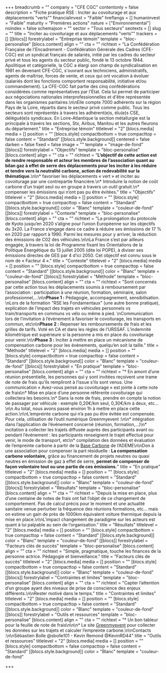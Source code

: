 +++
breadcrumb = ""
company = "CFE CGC"
contentonly = false
description = "Fiche pratique RSE : Inciter au covoiturage et aux déplacements \"verts\""
financialinvest = "Faible"
hreflangs = []
humaninvest = "Faible"
maturity = "Premières actions"
nature = ["Environnemental"]
noindex = false
schemajson = ""
sector = "Tous secteurs"
seotexts = []
slug = ""
title = "Inciter au covoiturage et aux déplacements \"verts\""
trackers = []
[[blocs]]
forestrylabel = "Entreprise témoin"
template = "bloc-personalise"
[blocs.content]
align = ""
cta = ""
richtext = "La Confédération Française de l'Encadrement - Confédération Générale des Cadres (CFE-CGC) est un syndicat français de salariés, initié par les cadres du secteur privé et tous les agents du secteur public, fondé le 13 octobre 1944. Apolitique et catégorielle, la CGC a élargi son champ de syndicalisation en 1981 en devenant CFE-CGC, s'ouvrant aux techniciens, administratifs, agents de maîtrise, forces de vente, et ceux qui ont vocation à évoluer (salariés dont les fonctions comportent responsabilité, initiative et/ou commandement). La CFE-CGC fait partie des cinq confédérations considérées comme représentatives par l'État. Cela lui permet de participer aux négociations nationales interprofessionnelles et d'être représentée dans les organismes paritaires.\n\nElle compte 7000 adhérents sur la région Pays de la Loire, répartis dans le secteur privé comme public. Tous les secteurs sont représentés à travers les adhérent(e)s, élu(e)s CSE, délégué(e)s syndicaux. En Loire-Atlantique la section métallurgie est la principale à travers les sections, Stx, Airbus, Manitou et les autres fleurons du département."
title = "Entreprise témoin"
titlelevel = "2"
[blocs.media]
media = []
position = ""
[blocs.style]
compactbottom = true
compacttop = false
content = "Standard"
[[blocs.style.background]]
centered = false
darken = false
fixed = false
image = ""
template = "image-de-fond"
[[blocs]]
forestrylabel = "Objectifs"
template = "bloc-personalise"
[blocs.content]
align = ""
cta = ""
richtext = "**L’objectif de cette action est de rendre responsable et acteur les membres de l’association quant au bilan gaz à effet de serre des déplacements pour les inciter à les réduire et tendre vers la neutralité carbone, action de redevabilité sur la thématique.**\n\n* favoriser les déplacements « vert » et inciter au covoiturage par une contrepartie financière.\n* Introduire la notion de coût carbone d’un trajet seul ou en groupe à travers un outil gratuit.\n* compenser les émissions qui n’ont pas pu être évitées."
title = "Objectifs"
titlelevel = "2"
[blocs.media]
media = []
position = ""
[blocs.style]
compactbottom = true
compacttop = false
content = "Standard"
[[blocs.style.background]]
color = "Blanc"
template = "couleur-de-fond"
[[blocs]]
forestrylabel = "Contexte"
template = "bloc-personalise"
[blocs.content]
align = ""
cta = ""
richtext = "La prolongation du protocole de Kyoto jusqu’en 2020 s’aligne pour l’union Européenne sur les objectifs du 3x20. La France s’engage dans ce cadre à réduire ses émissions de 17 % en 2020 par rapport à 1990. Parmi les mesures pour y arriver, la réduction des émissions de C02 des véhicules.\n\nLa France s’est par ailleurs engagée, à travers la loi de Programme fixant les Orientations de la Politique Énergétique du 13 juillet 2005 (dite loi POPE), à diviser ses émissions directes de GES par 4 d’ici 2050. Cet objectif est connu sous le nom de « Facteur 4 »."
title = "Contexte"
titlelevel = "2"
[blocs.media]
media = []
position = ""
[blocs.style]
compactbottom = true
compacttop = false
content = "Standard"
[[blocs.style.background]]
color = "Blanc"
template = "couleur-de-fond"
[[blocs]]
forestrylabel = "Méthode"
template = "bloc-personalise"
[blocs.content]
align = ""
cta = ""
richtext = "Sont concernés par cette action tous les déplacements soumis à remboursement par l’association : participation à une réunion, formation, séminaire, salon professionnel,…\n\n**Phase 1 :** Pédagogie, accompagnement, sensibilisation.  \nLors de la formation \"RSE les Fondamentaux\" (une autre bonne pratique), explication de l’impact des trajets en véhicules personnels vs train/transports en communs vs vélo ou même à pied.  \nCommunication lors de l’invitation à l’événement à favoriser le covoiturage, les transports en commun, etc\n\n**Phase 2 :** Repenser les remboursements de frais et les grilles de tarifs. Voté en CA et dans les règles de l’URSSAF. L’indemnité kilométrique est supérieure si la personne a mis en place du covoiturage pour venir.\n\n**Phase 3 :** Inciter à mettre en place un mécanisme de compensation carbone pour les évènements, quelqu’en soit la taille."
title = "Méthode"
titlelevel = "2"
[blocs.media]
media = []
position = ""
[blocs.style]
compactbottom = true
compacttop = false
content = "Standard"
[[blocs.style.background]]
color = "Blanc"
template = "couleur-de-fond"
[[blocs]]
forestrylabel = "En pratique"
template = "bloc-personalise"
[blocs.content]
align = ""
cta = ""
richtext = "* En amont d’une réunion présentielle, les personnes qui y sont invitées reçoivent une trame de note de frais qu’ils rempliront à l’issue s’ils sont venus. Une communication « Avez-vous pensé au covoiturage » est jointe à cette note de frais\n* Mise en place d’une personne référente covoiturage qui collectera les besoins.\n* Dans la note de frais, prendre en compte la notion de passager par véhicule : exemple 0,20€/km seul, 0,30€/km à deux, etc…\n\n  Au total, nous avons passé environ 1h à mettre en place cette action.\n\nL’empreinte carbone qui n’a pas pu être évitée est compensée. Pour cela, utilisation de l’outil numérique Greenmyevent :\n\n* intégration dans l’application de l’événement concerné (réunion, formation,…)\n* incitation à collecter les trajets diffusée auprès des participants avant ou pendant l’événement : les participants renseignent le trajet effectué pour venir, le mode de transport, etc\n* compilation des données et évaluation de l’empreinte carbone à partir de la [Base Carbone](https://www.bilans-ges.ademe.fr) de l’ADEME\n\nDon à une association pour compenser la part résiduelle : **La compensation carbone volontaire,** grâce au financement de projets neutres ou quasi neutres en émission de gaz à effet de serre, **permet de compenser de façon volontaire tout ou une partie de ces émissions.**"
title = "En pratique"
titlelevel = "2"
[blocs.media]
media = []
position = ""
[blocs.style]
compactbottom = true
compacttop = false
content = "Standard"
[[blocs.style.background]]
color = "Blanc"
template = "couleur-de-fond"
[[blocs]]
forestrylabel = "Résultats"
template = "bloc-personalise"
[blocs.content]
align = ""
cta = ""
richtext = "Depuis la mise en place, plus d’une centaine de notes de frais ont fait l’objet de ce changement de comportement. Pas de calcul précis pour le moment et une actualité sanitaire venue perturber la fréquence des réunions formations, etc… mais on estime un gain de près de 1000km équivalent voiture thermique depuis la mise en place.\n\nL'impact changement de paradigme sur les acteurs est quant à lui palpable au sein de l’organisation."
title = "Résultats"
titlelevel = "2"
[blocs.media]
media = []
position = ""
[blocs.style]
compactbottom = true
compacttop = false
content = "Standard"
[[blocs.style.background]]
color = "Blanc"
template = "couleur-de-fond"
[[blocs]]
forestrylabel = "Facteurs clés de succès"
template = "bloc-personalise"
[blocs.content]
align = ""
cta = ""
richtext = "Simple, pragmatique, touche les finances de la personne actrice. Pédagogie et bienveillance."
title = "Facteurs clés de succès"
titlelevel = "2"
[blocs.media]
media = []
position = ""
[blocs.style]
compactbottom = true
compacttop = false
content = "Standard"
[[blocs.style.background]]
color = "Blanc"
template = "couleur-de-fond"
[[blocs]]
forestrylabel = "Contraintes et limites"
template = "bloc-personalise"
[blocs.content]
align = ""
cta = ""
richtext = "Capter l’attention d’un groupe ayant des niveaux de prise de conscience des enjeux différents.\n\nRester motivé dans le temps."
title = "Contraintes et limites"
titlelevel = "2"
[blocs.media]
media = []
position = ""
[blocs.style]
compactbottom = true
compacttop = false
content = "Standard"
[[blocs.style.background]]
color = "Blanc"
template = "couleur-de-fond"
[[blocs]]
forestrylabel = "Outils et ressources"
template = "bloc-personalise"
[blocs.content]
align = ""
cta = ""
richtext = "* Un bon tableur pour la feuille de note de frais\n\n\n* Le site [Greenmyevent](https://greenmyevent.fr/fr/home) pour collecter les données sur les trajets et calculer l’empreinte carbone.\n\nContacts :\n\nSébastien Bolle @sbolle101 - Kevin Remond @KevinRD44"
title = "Outils et ressources"
titlelevel = "2"
[blocs.media]
media = []
position = ""
[blocs.style]
compactbottom = false
compacttop = false
content = "Standard"
[[blocs.style.background]]
color = "Blanc"
template = "couleur-de-fond"

+++
